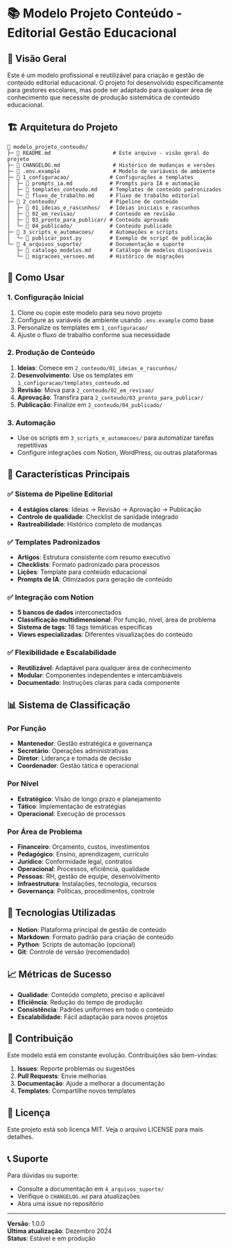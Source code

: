 # 📚 Modelo Projeto Conteúdo - Editorial Gestão Educacional

## 🎯 Visão Geral

Este é um modelo profissional e reutilizável para criação e gestão de conteúdo editorial educacional. O projeto foi desenvolvido especificamente para gestores escolares, mas pode ser adaptado para qualquer área de conhecimento que necessite de produção sistemática de conteúdo educacional.

## 🏗️ Arquitetura do Projeto

```
📂 modelo_projeto_conteudo/
├─ 📄 README.md                    # Este arquivo - visão geral do projeto
├─ 📄 CHANGELOG.md                 # Histórico de mudanças e versões
├─ 📄 .env.example                 # Modelo de variáveis de ambiente
├─ 📁 1_configuracao/             # Configurações e templates
│  ├─ 📄 prompts_ia.md            # Prompts para IA e automação
│  ├─ 📄 templates_conteudo.md    # Templates de conteúdo padronizados
│  └─ 📄 fluxo_de_trabalho.md     # Fluxo de trabalho editorial
├─ 📁 2_conteudo/                 # Pipeline de conteúdo
│  ├─ 📁 01_ideias_e_rascunhos/   # Ideias iniciais e rascunhos
│  ├─ 📁 02_em_revisao/           # Conteúdo em revisão
│  ├─ 📁 03_pronto_para_publicar/ # Conteúdo aprovado
│  └─ 📁 04_publicado/            # Conteúdo publicado
├─ 📁 3_scripts_e_automacoes/     # Automações e scripts
│  └─ 📄 publicar_post.py         # Exemplo de script de publicação
└─ 📁 4_arquivos_suporte/         # Documentação e suporte
   ├─ 📄 catalogo_modelos.md      # Catálogo de modelos disponíveis
   └─ 📄 migracoes_versoes.md     # Histórico de migrações
```

## 🚀 Como Usar

### 1. Configuração Inicial
1. Clone ou copie este modelo para seu novo projeto
2. Configure as variáveis de ambiente usando `.env.example` como base
3. Personalize os templates em `1_configuracao/`
4. Ajuste o fluxo de trabalho conforme sua necessidade

### 2. Produção de Conteúdo
1. **Ideias**: Comece em `2_conteudo/01_ideias_e_rascunhos/`
2. **Desenvolvimento**: Use os templates em `1_configuracao/templates_conteudo.md`
3. **Revisão**: Mova para `2_conteudo/02_em_revisao/`
4. **Aprovação**: Transfira para `2_conteudo/03_pronto_para_publicar/`
5. **Publicação**: Finalize em `2_conteudo/04_publicado/`

### 3. Automação
- Use os scripts em `3_scripts_e_automacoes/` para automatizar tarefas repetitivas
- Configure integrações com Notion, WordPress, ou outras plataformas

## 🎯 Características Principais

### ✅ Sistema de Pipeline Editorial
- **4 estágios claros**: Ideias → Revisão → Aprovação → Publicação
- **Controle de qualidade**: Checklist de sanidade integrado
- **Rastreabilidade**: Histórico completo de mudanças

### ✅ Templates Padronizados
- **Artigos**: Estrutura consistente com resumo executivo
- **Checklists**: Formato padronizado para processos
- **Lições**: Template para conteúdo educacional
- **Prompts de IA**: Otimizados para geração de conteúdo

### ✅ Integração com Notion
- **5 bancos de dados** interconectados
- **Classificação multidimensional**: Por função, nível, área de problema
- **Sistema de tags**: 18 tags temáticas específicas
- **Views especializadas**: Diferentes visualizações do conteúdo

### ✅ Flexibilidade e Escalabilidade
- **Reutilizável**: Adaptável para qualquer área de conhecimento
- **Modular**: Componentes independentes e intercambiáveis
- **Documentado**: Instruções claras para cada componente

## 📊 Sistema de Classificação

### Por Função
- **Mantenedor**: Gestão estratégica e governança
- **Secretário**: Operações administrativas
- **Diretor**: Liderança e tomada de decisão
- **Coordenador**: Gestão tática e operacional

### Por Nível
- **Estratégico**: Visão de longo prazo e planejamento
- **Tático**: Implementação de estratégias
- **Operacional**: Execução de processos

### Por Área de Problema
- **Financeiro**: Orçamento, custos, investimentos
- **Pedagógico**: Ensino, aprendizagem, currículo
- **Jurídico**: Conformidade legal, contratos
- **Operacional**: Processos, eficiência, qualidade
- **Pessoas**: RH, gestão de equipe, desenvolvimento
- **Infraestrutura**: Instalações, tecnologia, recursos
- **Governança**: Políticas, procedimentos, controle

## 🔧 Tecnologias Utilizadas

- **Notion**: Plataforma principal de gestão de conteúdo
- **Markdown**: Formato padrão para criação de conteúdo
- **Python**: Scripts de automação (opcional)
- **Git**: Controle de versão (recomendado)

## 📈 Métricas de Sucesso

- **Qualidade**: Conteúdo completo, preciso e aplicável
- **Eficiência**: Redução do tempo de produção
- **Consistência**: Padrões uniformes em todo o conteúdo
- **Escalabilidade**: Fácil adaptação para novos projetos

## 🤝 Contribuição

Este modelo está em constante evolução. Contribuições são bem-vindas:

1. **Issues**: Reporte problemas ou sugestões
2. **Pull Requests**: Envie melhorias
3. **Documentação**: Ajude a melhorar a documentação
4. **Templates**: Compartilhe novos templates

## 📄 Licença

Este projeto está sob licença MIT. Veja o arquivo LICENSE para mais detalhes.

## 📞 Suporte

Para dúvidas ou suporte:
- Consulte a documentação em `4_arquivos_suporte/`
- Verifique o `CHANGELOG.md` para atualizações
- Abra uma issue no repositório

---

**Versão**: 1.0.0  
**Última atualização**: Dezembro 2024  
**Status**: Estável e em produção
